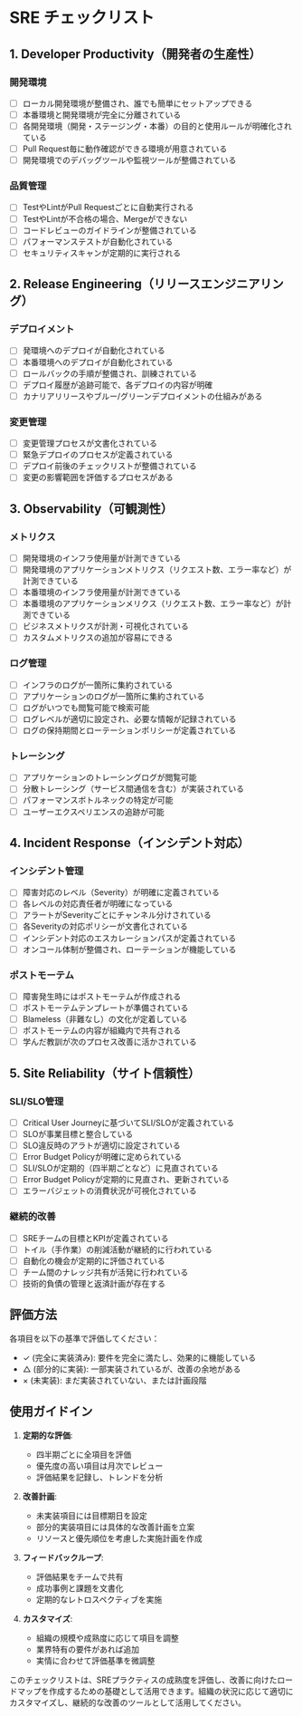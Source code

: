# SRE チェックリスト

## 1. Developer Productivity（開発者の生産性）

### 開発環境
- [ ] ローカル開発環境が整備され、誰でも簡単にセットアップできる
- [ ] 本番環境と開発環境が完全に分離されている
- [ ] 各開発環境（開発・ステージング・本番）の目的と使用ルールが明確化されている
- [ ] Pull Request毎に動作確認ができる環境が用意されている
- [ ] 開発環境でのデバッグツールや監視ツールが整備されている

### 品質管理
- [ ] TestやLintがPull Requestごとに自動実行される
- [ ] TestやLintが不合格の場合、Mergeができない
- [ ] コードレビューのガイドラインが整備されている
- [ ] パフォーマンステストが自動化されている
- [ ] セキュリティスキャンが定期的に実行される

## 2. Release Engineering（リリースエンジニアリング）

### デプロイメント
- [ ] 発環境へのデプロイが自動化されている
- [ ] 本番環境へのデプロイが自動化されている
- [ ] ロールバックの手順が整備され、訓練されている
- [ ] デプロイ履歴が追跡可能で、各デプロイの内容が明確
- [ ] カナリアリリースやブルー/グリーンデプロイメントの仕組みがある

### 変更管理
- [ ] 変更管理プロセスが文書化されている
- [ ] 緊急デプロイのプロセスが定義されている
- [ ] デプロイ前後のチェックリストが整備されている
- [ ] 変更の影響範囲を評価するプロセスがある

## 3. Observability（可観測性）

### メトリクス
- [ ] 開発環境のインフラ使用量が計測できている
- [ ] 開発環境のアプリケーションメトリクス（リクエスト数、エラー率など）が計測できている
- [ ] 本番環境のインフラ使用量が計測できている
- [ ] 本番環境のアプリケーションメリクス（リクエスト数、エラー率など）が計測できている
- [ ] ビジネスメトリクスが計測・可視化されている
- [ ] カスタムメトリクスの追加が容易にできる

### ログ管理
- [ ] インフラのログが一箇所に集約されている
- [ ] アプリケーションのログが一箇所に集約されている
- [ ] ログがいつでも閲覧可能で検索可能
- [ ] ログレベルが適切に設定され、必要な情報が記録されている
- [ ] ログの保持期間とローテーションポリシーが定義されている

### トレーシング
- [ ] アプリケーションのトレーシングログが閲覧可能
- [ ] 分散トレーシング（サービス間通信を含む）が実装されている
- [ ] パフォーマンスボトルネックの特定が可能
- [ ] ユーザーエクスペリエンスの追跡が可能

## 4. Incident Response（インシデント対応）

### インシデント管理
- [ ] 障害対応のレベル（Severity）が明確に定義されている
- [ ] 各レベルの対応責任者が明確になっている
- [ ] アラートがSeverityごとにチャンネル分けされている
- [ ] 各Severityの対応ポリシーが文書化されている
- [ ] インシデント対応のエスカレーションパスが定義されている
- [ ] オンコール体制が整備され、ローテーションが機能している

### ポストモーテム
- [ ] 障害発生時にはポストモーテムが作成される
- [ ] ポストモーテムテンプレートが準備されている
- [ ] Blameless（非難なし）の文化が定着している
- [ ] ポストモーテムの内容が組織内で共有される
- [ ] 学んだ教訓が次のプロセス改善に活かされている

## 5. Site Reliability（サイト信頼性）

### SLI/SLO管理
- [ ] Critical User Journeyに基づいてSLI/SLOが定義されている
- [ ] SLOが事業目標と整合している
- [ ] SLO違反時のアラトが適切に設定されている
- [ ] Error Budget Policyが明確に定められている
- [ ] SLI/SLOが定期的（四半期ごとなど）に見直されている
- [ ] Error Budget Policyが定期的に見直され、更新されている
- [ ] エラーバジェットの消費状況が可視化されている

### 継続的改善
- [ ] SREチームの目標とKPIが定義されている
- [ ] トイル（手作業）の削減活動が継続的に行われている
- [ ] 自動化の機会が定期的に評価されている
- [ ] チーム間のナレッジ共有が活発に行われている
- [ ] 技術的負債の管理と返済計画が存在する

## 評価方法

各項目を以下の基準で評価してください：

- ✓ (完全に実装済み): 要件を完全に満たし、効果的に機能している
- △ (部分的に実装): 一部実装されているが、改善の余地がある
- × (未実装): まだ実装されていない、または計画段階

## 使用ガイドイン

1. **定期的な評価**:
   - 四半期ごとに全項目を評価
   - 優先度の高い項目は月次でレビュー
   - 評価結果を記録し、トレンドを分析

2. **改善計画**:
   - 未実装項目には目標期日を設定
   - 部分的実装項目には具体的な改善計画を立案
   - リソースと優先順位を考慮した実施計画を作成

3. **フィードバックループ**:
   - 評価結果をチームで共有
   - 成功事例と課題を文書化
   - 定期的なレトロスペクティブを実施

4. **カスタマイズ**:
   - 組織の規模や成熟度に応じて項目を調整
   - 業界特有の要件があれば追加
   - 実情に合わせて評価基準を微調整

このチェックリストは、SREプラクティスの成熟度を評価し、改善に向けたロードマップを作成するための基礎として活用できます。組織の状況に応じて適切にカスタマイズし、継続的な改善のツールとして活用してください。
